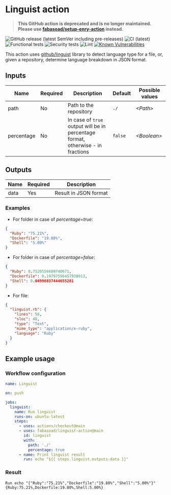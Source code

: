<!-- markdownlint-disable-file MD013 -->

# Linguist action

> **This GitHub action is deprecated and is no longer maintained. Please use [fabasoad/setup-enry-action](https://github.com/fabasoad/setup-enry-action) instead.**

![GitHub release (latest SemVer including pre-releases)](https://img.shields.io/github/v/release/fabasoad/linguist-action?include_prereleases) ![CI (latest)](https://github.com/fabasoad/linguist-action/workflows/CI%20(latest)/badge.svg) ![Functional tests](https://github.com/fabasoad/linguist-action/workflows/Functional%20tests/badge.svg) ![Security tests](https://github.com/fabasoad/linguist-action/workflows/Security%20tests/badge.svg) ![Lint](https://github.com/fabasoad/linguist-action/workflows/Lint/badge.svg) [![Known Vulnerabilities](https://snyk.io/test/github/fabasoad/linguist-action/badge.svg?targetFile=Gemfile.lock)](https://snyk.io/test/github/fabasoad/linguist-action?targetFile=Gemfile.lock)

This action uses [github/linguist](https://github.com/github/linguist) library to detect language type for a file, or, given a repository, determine language breakdown in JSON format.

## Inputs

| Name       | Required | Description                                                                     | Default | Possible values   |
|------------|----------|---------------------------------------------------------------------------------|---------|-------------------|
| path       | No       | Path to the repository                                                          | `./`    | _&lt;Path&gt;_    |
| percentage | No       | In case of `true` output will be in percentage format, otherwise - in fractions | `false` | _&lt;Boolean&gt;_ |

## Outputs

| Name | Required | Description           |
|------|----------|-----------------------|
| data | Yes      | Result in JSON format |

### Examples

- For folder in case of _percentage=true_:

```json
{
  "Ruby": "75.21%",
  "Dockerfile": "19.80%",
  "Shell": "5.00%"
}
```

- For folder in case of _percentage=false_:

```json
{
  "Ruby": 0.7520556609740671,
  "Dockerfile": 0.19797596457938013,
  "Shell": 0.04996837444655281
}
```

- For file:

```json
{
  "linguist.rb": {
    "lines": 56,
    "sloc": 48,
    "type": "Text",
    "mime_type": "application/x-ruby",
    "language": "Ruby"
  }
}
```

## Example usage

### Workflow configuration

```yaml
name: Linguist

on: push

jobs:
  linguist:
    name: Run linguist
    runs-on: ubuntu-latest
    steps:
      - uses: actions/checkout@main
      - uses: fabasoad/linguist-action@main
        id: linguist
        with:
          path: './'
          percentage: true
      - name: Print linguist result
        run: echo "${{ steps.linguist.outputs.data }}"
```

### Result

```shell
Run echo "{"Ruby":"75.21%","Dockerfile":"19.80%","Shell":"5.00%"}"
{Ruby:75.21%,Dockerfile:19.80%,Shell:5.00%}
```
